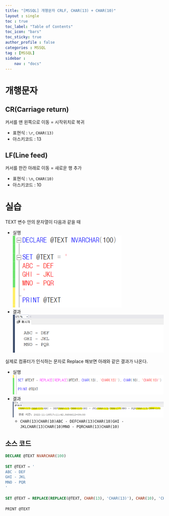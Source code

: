 ```yaml
---
title: "[MSSQL] 개행문자 CRLF, CHAR(13) + CHAR(10)"
layout : single
toc : true
toc_label: "Table of Contents"
toc_icon: "bars"
toc_sticky: true
author_profile : false
categories : MSSQL
tag : [MSSQL]
sidebar :
    nav : "docs"
---
```


# 개행문자
## CR(Carriage return)
커서를 맨 왼쪽으로 이동 = 시작위치로 복귀
- 표현식 : `\r`, `CHAR(13)`
- 아스키코드 : 13

## LF(Line feed)
커서를 한칸 아래로 이동 = 새로운 행 추가
- 표현식 : `\n`, `CHAR(10)`
- 아스키코드 : 10

# 실습
TEXT 변수 안의 문자열이 다음과 같을 때 
- 실행  
![images](/images/2022-11-18-mssql-crlf/crlf1.png)
- 결과  
![images](/images/2022-11-18-mssql-crlf/crlf3.png)

실제로 컴퓨터가 인식하는 문자로 Replace 해보면 아래와 같은 결과가 나온다.
- 실행  
![images](/images/2022-11-18-mssql-crlf/crlf4.png)
- 결과  
![images](/images/2022-11-18-mssql-crlf/crlf2.png)
  - `CHAR(13)CHAR(10)ABC - DEFCHAR(13)CHAR(10)GHI - JKLCHAR(13)CHAR(10)MNO - PQRCHAR(13)CHAR(10)`

## 소스 코드
```sql
DECLARE @TEXT NVARCHAR(100)

SET @TEXT = '
ABC - DEF
GHI - JKL
MNO - PQR
'

SET @TEXT = REPLACE(REPLACE(@TEXT, CHAR(13), 'CHAR(13)'), CHAR(10), 'CHAR(10)')

PRINT @TEXT
```